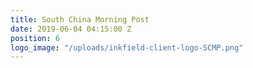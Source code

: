 ```yaml
---
title: South China Morning Post
date: 2019-06-04 04:15:00 Z
position: 6
logo_image: "/uploads/inkfield-client-logo-SCMP.png"
---
```


